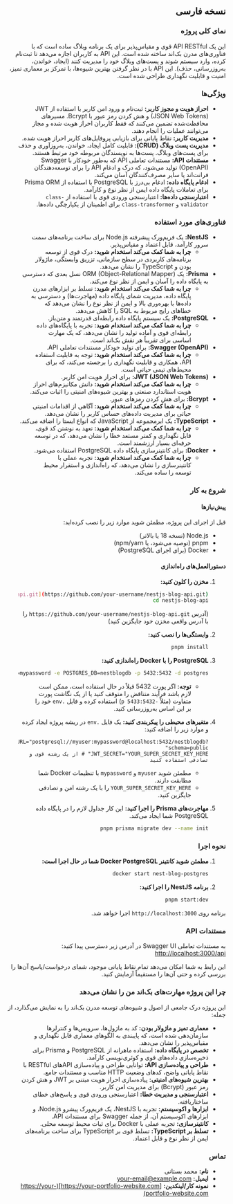 <div dir="rtl" align="right">

## نسخه فارسی

### نمای کلی پروژه

این یک API RESTful قوی و مقیاس‌پذیر برای یک برنامه وبلاگ ساده است که با فناوری‌های مدرن بک‌اند ساخته شده است. این API به کاربران اجازه می‌دهد تا ثبت‌نام کرده، وارد سیستم شوند و پست‌های وبلاگ خود را مدیریت کنند (ایجاد، خواندن، به‌روزرسانی، حذف). این API با در نظر گرفتن بهترین شیوه‌ها، با تمرکز بر معماری تمیز، امنیت و قابلیت نگهداری طراحی شده است.

### ویژگی‌ها

* **احراز هویت و مجوز کاربر:** ثبت‌نام و ورود امن کاربر با استفاده از JWT (JSON Web Tokens) و هش کردن رمز عبور با Bcrypt. مسیرهای محافظت‌شده تضمین می‌کنند که فقط کاربران احراز هویت شده و مجاز می‌توانند عملیات را انجام دهند.
* **مدیریت کاربر:** نقاط پایانی برای بازیابی پروفایل‌های کاربر احراز هویت شده.
* **مدیریت پست وبلاگ (CRUD):** قابلیت کامل ایجاد، خواندن، به‌روزآوری و حذف برای پست‌های وبلاگ. پست‌ها به نویسندگان مربوطه خود مرتبط هستند.
* **مستندات API:** مستندات تعاملی API که به‌طور خودکار با Swagger (OpenAPI) تولید می‌شود، که درک و ادغام API را برای توسعه‌دهندگان فرانت‌اند یا سایر مصرف‌کنندگان آسان می‌کند.
* **ادغام پایگاه داده:** ادغام بی‌درز با PostgreSQL با استفاده از Prisma ORM برای تعاملات پایگاه داده ایمن از نظر نوع و کارآمد.
* **اعتبارسنجی داده‌ها:** اعتبارسنجی ورودی قوی با استفاده از `class-validator` و `class-transformer` برای اطمینان از یکپارچگی داده‌ها.

### فناوری‌های مورد استفاده

* **NestJS:** یک فریم‌ورک پیشرفته Node.js برای ساخت برنامه‌های سمت سرور کارآمد، قابل اعتماد و مقیاس‌پذیر.
    * **چرا به شما کمک می‌کند استخدام شوید:** درک قوی از توسعه برنامه‌های کاربردی در سطح سازمانی، تزریق وابستگی، ماژولار بودن و TypeScript را نشان می‌دهد.
* **Prisma:** یک ORM (Object-Relational Mapper) نسل بعدی که دسترسی به پایگاه داده را آسان و ایمن از نظر نوع می‌کند.
    * **چرا به شما کمک می‌کند استخدام شوید:** تسلط بر ابزارهای مدرن پایگاه داده، مدیریت شمای پایگاه داده (مهاجرت‌ها) و دسترسی به داده‌ها با بهره‌وری بالا و ایمن از نظر نوع را نشان می‌دهد که خطاهای رایج مربوط به SQL را کاهش می‌دهد.
* **PostgreSQL:** یک سیستم پایگاه داده رابطه‌ای قدرتمند و متن‌باز.
    * **چرا به شما کمک می‌کند استخدام شوید:** تجربه با پایگاه‌های داده رابطه‌ای قوی و آماده تولید را نشان می‌دهد، که یک مهارت اساسی برای تقریباً هر نقش بک‌اند است.
* **Swagger (OpenAPI):** برای تولید خودکار مستندات تعاملی API.
    * **چرا به شما کمک می‌کند استخدام شوید:** توجه به قابلیت استفاده API، همکاری و قابلیت نگهداری را برجسته می‌کند، که برای محیط‌های تیمی حیاتی است.
* **JWT (JSON Web Tokens):** برای احراز هویت امن کاربر.
    * **چرا به شما کمک می‌کند استخدام شوید:** دانش مکانیزم‌های احراز هویت استاندارد صنعتی و بهترین شیوه‌های امنیتی را اثبات می‌کند.
* **Bcrypt:** برای هش کردن رمزهای عبور.
    * **چرا به شما کمک می‌کند استخدام شوید:** آگاهی از اقدامات امنیتی حیاتی برای مدیریت داده‌های حساس کاربر را نشان می‌دهد.
* **TypeScript:** یک ابرمجموعه از JavaScript که انواع ایستا را اضافه می‌کند.
    * **چرا به شما کمک می‌کند استخدام شوید:** تعهد به نوشتن کد قوی، قابل نگهداری و کمتر مستعد خطا را نشان می‌دهد، که در توسعه حرفه‌ای بسیار ارزشمند است.
* **Docker:** برای کانتینر‌سازی پایگاه داده PostgreSQL استفاده می‌شود.
    * **چرا به شما کمک می‌کند استخدام شوید:** تجربه عملی با کانتینر‌سازی را نشان می‌دهد، که راه‌اندازی و استقرار محیط توسعه را ساده می‌کند.

### شروع به کار

#### پیش‌نیازها

قبل از اجرای این پروژه، مطمئن شوید موارد زیر را نصب کرده‌اید:

* Node.js (نسخه 18 یا بالاتر)
* pnpm (توصیه می‌شود، یا npm/yarn)
* Docker (برای اجرای PostgreSQL)

#### دستورالعمل‌های راه‌اندازی

1.  **مخزن را کلون کنید:**
    ```bash
    git clone [https://github.com/your-username/nestjs-blog-api.git](https://github.com/your-username/nestjs-blog-api.git)
    cd nestjs-blog-api
    ```
    (آدرس `https://github.com/your-username/nestjs-blog-api.git` را با آدرس واقعی مخزن خود جایگزین کنید)

2.  **وابستگی‌ها را نصب کنید:**
    ```bash
    pnpm install
    ```

3.  **PostgreSQL را با Docker راه‌اندازی کنید:**
    ```bash
    docker run --name nest-blog-postgres -e POSTGRES_USER=myuser -e POSTGRES_PASSWORD=mypassword -e POSTGRES_DB=nestblogdb -p 5432:5432 -d postgres
    ```
    * **توجه:** اگر پورت 5432 قبلاً در حال استفاده است، ممکن است لازم باشد فرآیند متناقض را متوقف کنید یا از یک نگاشت پورت متفاوت (مثلاً `-p 5433:5432`) استفاده کرده و فایل `.env` خود را بر این اساس به‌روزرسانی کنید.

4.  **متغیرهای محیطی را پیکربندی کنید:**
    یک فایل `.env` در ریشه پروژه ایجاد کرده و موارد زیر را اضافه کنید:
    ```dotenv
    DATABASE_URL="postgresql://myuser:mypassword@localhost:5432/nestblogdb?schema=public"
    JWT_SECRET="YOUR_SUPER_SECRET_KEY_HERE" # از یک رشته قوی و تصادفی استفاده کنید
    ```
    * مطمئن شوید `myuser` و `mypassword` با تنظیمات Docker شما مطابقت دارند.
    * `YOUR_SUPER_SECRET_KEY_HERE` را با یک رشته امن و تصادفی جایگزین کنید.

5.  **مهاجرت‌های Prisma را اجرا کنید:**
    این کار جداول لازم را در پایگاه داده PostgreSQL شما ایجاد می‌کند.
    ```bash
    pnpm prisma migrate dev --name init
    ```

### نحوه اجرا

1.  **مطمئن شوید کانتینر Docker PostgreSQL شما در حال اجرا است:**
    ```bash
    docker start nest-blog-postgres
    ```

2.  **برنامه NestJS را اجرا کنید:**
    ```bash
    pnpm start:dev
    ```

برنامه روی `http://localhost:3000` اجرا خواهد شد.

### مستندات API

به مستندات تعاملی Swagger UI در آدرس زیر دسترسی پیدا کنید:
[http://localhost:3000/api](http://localhost:3000/api)

این رابط به شما امکان می‌دهد تمام نقاط پایانی موجود، شمای درخواست/پاسخ آن‌ها را بررسی کرده و حتی آن‌ها را مستقیماً آزمایش کنید.

### چرا این پروژه مهارت‌های بک‌اند من را نشان می‌دهد

این پروژه درک جامعی از اصول و شیوه‌های توسعه مدرن بک‌اند را به نمایش می‌گذارد، از جمله:

* **معماری تمیز و ماژولار بودن:** کد به ماژول‌ها، سرویس‌ها و کنترلرها سازمان‌دهی شده است، که پایبندی به الگوهای معماری قابل نگهداری و مقیاس‌پذیر را نشان می‌دهد.
* **تخصص در پایگاه داده:** استفاده ماهرانه از PostgreSQL و Prisma برای ذخیره‌سازی داده‌های قوی و کوئری‌نویسی کارآمد.
* **طراحی و پیاده‌سازی API:** توانایی طراحی و پیاده‌سازی APIهای RESTful با نقاط پایانی واضح، کدهای وضعیت HTTP مناسب و مستندات جامع.
* **بهترین شیوه‌های امنیتی:** پیاده‌سازی احراز هویت مبتنی بر JWT و هش کردن رمز عبور (Bcrypt) برای مدیریت امن کاربر.
* **اعتبارسنجی و مدیریت خطا:** اعتبارسنجی ورودی قوی و پاسخ‌های خطای ساختاریافته.
* **ابزارها و اکوسیستم:** تجربه با NestJS، یک فریم‌ورک پیشرو Node.js، و ابزارهای اکوسیستم آن، از جمله Swagger برای مستندات API.
* **کانتینر‌سازی:** تجربه عملی با Docker برای ثبات محیط توسعه محلی.
* **تسلط بر TypeScript:** تسلط قوی بر TypeScript برای ساخت برنامه‌های ایمن از نظر نوع و قابل اعتماد.

### تماس

* **نام:** محمد بستانی
* **ایمیل:** [your-email@example.com](mailto:your-email@example.com)
* **نمونه کار/لینکدین:** [https://your-portfolio-website.com](https://your-portfolio-website.com)

</div>
